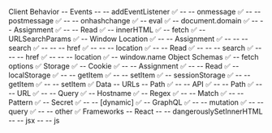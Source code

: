 Client Behavior
-- Events
-- -- addEventListener ✅
-- -- onmessage ✅
-- -- postmessage ✅
-- -- onhashchange ✅
-- eval ✅
-- document.domain ✅
-- -- Assignment ✅
-- -- Read ✅
-- innerHTML ✅
-- fetch ✅
-- URLSearchParams ✅
-- Window Location ✅
-- -- Assignment ✅
-- -- -- search ✅
-- -- -- href ✅
-- -- -- location ✅
-- -- Read ✅
-- -- -- search ✅
-- -- -- href ✅
-- -- -- location ✅
-- window.name
Object Schemas ✅
-- fetch options ✅
Storage ✅
-- Cookie ✅
-- -- Assignment ✅
-- -- Read ✅
-- localStorage ✅
-- -- getItem ✅
-- -- setItem ✅
-- sessionStorage ✅
-- -- getItem ✅
-- -- setItem ✅
Data
-- URLs
-- Path ✅
-- -- API ✅
-- -- Path ✅
-- -- URL ✅
-- -- Query ✅
-- Hostname ✅
-- Regex ✅
-- -- Match ✅
-- -- Pattern ✅
-- Secret ✅
-- -- [dynamic] ✅
-- GraphQL ✅
-- -- mutation ✅
-- -- query ✅
-- -- other ✅
Frameworks
-- React
-- -- dangerouslySetInnerHTML
-- -- jsx
-- -- js
